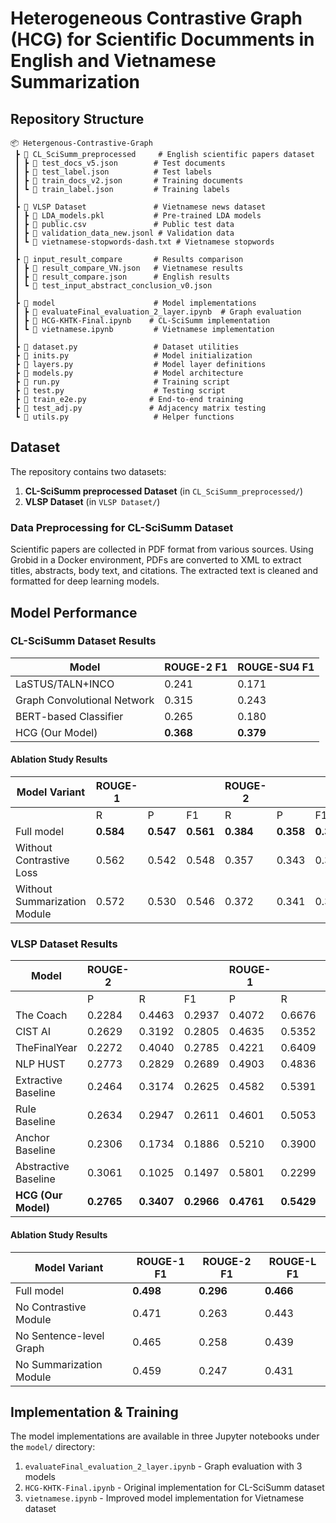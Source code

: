 # Heterogeneous Contrastive Graph (HCG) for Scientific Documments in English and Vietnamese Summarization

## Repository Structure

```tree
📦 Hetergenous-Contrastive-Graph
 ┣ 📂 CL_SciSumm_preprocessed     # English scientific papers dataset
 ┃ ┣ 📜 test_docs_v5.json        # Test documents
 ┃ ┣ 📜 test_label.json          # Test labels
 ┃ ┣ 📜 train_docs_v2.json       # Training documents
 ┃ ┗ 📜 train_label.json         # Training labels
 ┃
 ┣ 📂 VLSP Dataset               # Vietnamese news dataset
 ┃ ┣ 📜 LDA_models.pkl           # Pre-trained LDA models
 ┃ ┣ 📜 public.csv               # Public test data
 ┃ ┣ 📜 validation_data_new.jsonl # Validation data
 ┃ ┗ 📜 vietnamese-stopwords-dash.txt # Vietnamese stopwords
 ┃
 ┣ 📂 input_result_compare       # Results comparison
 ┃ ┣ 📜 result_compare_VN.json   # Vietnamese results
 ┃ ┣ 📜 result_compare.json      # English results  
 ┃ ┗ 📜 test_input_abstract_conclusion_v0.json
 ┃
 ┣ 📂 model                      # Model implementations
 ┃ ┣ 📜 evaluateFinal_evaluation_2_layer.ipynb  # Graph evaluation
 ┃ ┣ 📜 HCG-KHTK-Final.ipynb    # CL-SciSumm implementation
 ┃ ┗ 📜 vietnamese.ipynb         # Vietnamese implementation
 ┃
 ┣ 📜 dataset.py                 # Dataset utilities
 ┣ 📜 inits.py                   # Model initialization
 ┣ 📜 layers.py                  # Model layer definitions
 ┣ 📜 models.py                  # Model architecture
 ┣ 📜 run.py                     # Training script
 ┣ 📜 test.py                    # Testing script
 ┣ 📜 train_e2e.py              # End-to-end training
 ┣ 📜 test_adj.py               # Adjacency matrix testing
 ┗ 📜 utils.py                   # Helper functions
```
## Dataset
The repository contains two datasets:
1. **CL-SciSumm preprocessed Dataset** (in `CL_SciSumm_preprocessed/`)
2. **VLSP Dataset** (in `VLSP Dataset/`)

### Data Preprocessing for CL-SciSumm Dataset
Scientific papers are collected in PDF format from various sources. Using Grobid in a Docker environment, PDFs are converted to XML to extract titles, abstracts, body text, and citations. The extracted text is cleaned and formatted for deep learning models.


## Model Performance
### CL-SciSumm Dataset Results
| Model | ROUGE-2 F1 | ROUGE-SU4 F1 |
|-------|------------|--------------|
| LaSTUS/TALN+INCO | 0.241 | 0.171 |
| Graph Convolutional Network | 0.315 | 0.243 |
| BERT-based Classifier | 0.265 | 0.180 |  
| HCG (Our Model) | **0.368** | **0.379** |

#### Ablation Study Results
| Model Variant | ROUGE-1 ||| ROUGE-2 ||| ROUGE-SU4 |||
|--------------|---------|---------|---------|---------|---------|---------|---------|---------|---------|
| | R | P | F1 | R | P | F1 | R | P | F1 |
| Full model | **0.584** | **0.547** | **0.561** | **0.384** | **0.358** | **0.368** | **0.395** | **0.368** | **0.378** |
| Without Contrastive Loss | 0.562 | 0.542 | 0.548 | 0.357 | 0.343 | 0.348 | 0.370 | 0.356 | 0.360 |
| Without Summarization Module | 0.572 | 0.530 | 0.546 | 0.372 | 0.341 | 0.354 | 0.385 | 0.353 | 0.366 |

### VLSP Dataset Results
| Model | ROUGE-2 ||| ROUGE-1 ||| ROUGE-L |||
|-------|---------|---------|---------|---------|---------|---------|---------|---------|---------|
| | P | R | F1 | P | R | F1 | P | R | F1 |
| The Coach | 0.2284 | 0.4463 | 0.2937 | 0.4072 | 0.6676 | 0.4962 | 0.3857 | 0.6326 | 0.4701 |
| CIST AI | 0.2629 | 0.3192 | 0.2805 | 0.4635 | 0.5352 | 0.4876 | 0.4314 | 0.4988 | 0.4541 |
| TheFinalYear | 0.2272 | 0.4040 | 0.2785 | 0.4221 | 0.6409 | 0.4956 | 0.3929 | 0.5964 | 0.4612 |
| NLP HUST | 0.2773 | 0.2829 | 0.2689 | 0.4903 | 0.4836 | 0.4732 | 0.4537 | 0.4465 | 0.4373 |
| Extractive Baseline | 0.2464 | 0.3174 | 0.2625 | 0.4582 | 0.5391 | 0.4772 | 0.4164 | 0.4905 | 0.4339 |
| Rule Baseline | 0.2634 | 0.2947 | 0.2611 | 0.4601 | 0.5053 | 0.4627 | 0.4257 | 0.4659 | 0.4273 |
| Anchor Baseline | 0.2306 | 0.1734 | 0.1886 | 0.5210 | 0.3900 | 0.4321 | 0.4659 | 0.3498 | 0.3869 |
| Abstractive Baseline | 0.3061 | 0.1025 | 0.1497 | 0.5801 | 0.2299 | 0.3226 | 0.5205 | 0.2065 | 0.2895 |
| **HCG (Our Model)** | **0.2765** | **0.3407** | **0.2966** | **0.4761** | **0.5429** | **0.4980** | **0.4459** | **0.5082** | **0.4663** |

#### Ablation Study Results
| Model Variant | ROUGE-1 F1 | ROUGE-2 F1 | ROUGE-L F1 |
|--------------|------------|------------|------------|
| Full model | **0.498** | **0.296** | **0.466** |
| No Contrastive Module | 0.471 | 0.263 | 0.443 |
| No Sentence-level Graph | 0.465 | 0.258 | 0.439 |
| No Summarization Module | 0.459 | 0.247 | 0.431 |


## Implementation & Training
The model implementations are available in three Jupyter notebooks under the `model/` directory:
1. `evaluateFinal_evaluation_2_layer.ipynb` - Graph evaluation with 3 models
2. `HCG-KHTK-Final.ipynb` - Original implementation for CL-SciSumm dataset
3. `vietnamese.ipynb` - Improved model implementation for Vietnamese dataset



